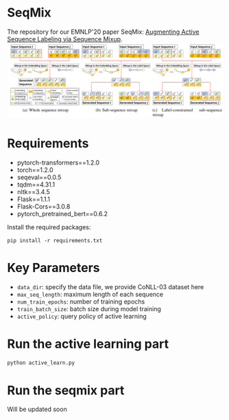 # SeqMix
The repository for our EMNLP'20 paper SeqMix: [Augmenting Active Sequence Labeling via Sequence Mixup](https://rongzhizhang.org/pdf/emnlp20_SeqMix.pdf).  
![Illustration of the three variants of SeqMix](SeqMix.png)

# Requirements
- pytorch-transformers==1.2.0  
- torch==1.2.0  
- seqeval==0.0.5  
- tqdm==4.31.1  
- nltk==3.4.5  
- Flask==1.1.1  
- Flask-Cors==3.0.8  
- pytorch_pretrained_bert==0.6.2  

Install the required packages:  
```
pip install -r requirements.txt
```

# Key Parameters
- `data_dir`: specify the data file, we provide CoNLL-03 dataset here 
- `max_seq_length`: maximum length of each sequence  
- `num_train_epochs`: number of training epochs  
- `train_batch_size`: batch size during model training  
- `active_policy`: query policy of active learning

# Run the active learning part  
```
python active_learn.py
```

# Run the seqmix part  
Will be updated soon

